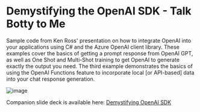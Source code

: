 # Demystifying the OpenAI SDK - Talk Botty to Me
Sample code from Ken Ross' presentation on how to integrate OpenAI into your applications using C# and the Azure OpenAI client library. These examples cover the basics of getting a prompt response from OpenAI GPT, as well as One Shot and Multi-Shot training to get OpenAI to generate exactly the output you need. The third example demonstrates the basics of using the OpenAI Functions feature to incorporate local [or API-based] data into your chat response generation.

![image](https://github.com/VeryKross/OpenAiExample/assets/11561147/2f752841-c187-42c5-9d0f-185a321a9c51)

Companion slide deck is available here: [Demystifying OpenAI SDK](https://bit.ly/OpenAiSDK2023)
